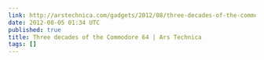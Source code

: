 ```yaml
---
link: http://arstechnica.com/gadgets/2012/08/three-decades-of-the-commodore-64/
date: 2012-08-05 01:34 UTC
published: true
title: Three decades of the Commodore 64 | Ars Technica
tags: []
---
```



